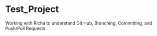 # Test_Project
Working with Richa to understand Git Hub, Branching, Committing, and Push/Pull Requests
